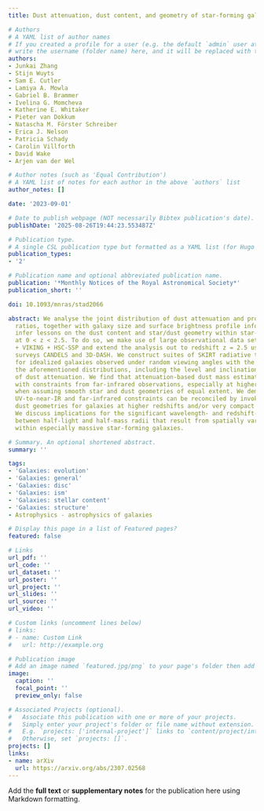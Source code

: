 ```yaml
---
title: Dust attenuation, dust content, and geometry of star-forming galaxies

# Authors
# A YAML list of author names
# If you created a profile for a user (e.g. the default `admin` user at `content/authors/admin/`), 
# write the username (folder name) here, and it will be replaced with their full name and linked to their profile.
authors:
- Junkai Zhang
- Stijn Wuyts
- Sam E. Cutler
- Lamiya A. Mowla
- Gabriel B. Brammer
- Ivelina G. Momcheva
- Katherine E. Whitaker
- Pieter van Dokkum
- Natascha M. Förster Schreiber
- Erica J. Nelson
- Patricia Schady
- Carolin Villforth
- David Wake
- Arjen van der Wel

# Author notes (such as 'Equal Contribution')
# A YAML list of notes for each author in the above `authors` list
author_notes: []

date: '2023-09-01'

# Date to publish webpage (NOT necessarily Bibtex publication's date).
publishDate: '2025-08-26T19:44:23.553487Z'

# Publication type.
# A single CSL publication type but formatted as a YAML list (for Hugo requirements).
publication_types:
- '2'

# Publication name and optional abbreviated publication name.
publication: '*Monthly Notices of the Royal Astronomical Society*'
publication_short: ''

doi: 10.1093/mnras/stad2066

abstract: We analyse the joint distribution of dust attenuation and projected axis
  ratios, together with galaxy size and surface brightness profile information, to
  infer lessons on the dust content and star/dust geometry within star-forming galaxies
  at 0 < z < 2.5. To do so, we make use of large observational data sets from KiDS
  + VIKING + HSC-SSP and extend the analysis out to redshift z = 2.5 using the HST
  surveys CANDELS and 3D-DASH. We construct suites of SKIRT radiative transfer models
  for idealized galaxies observed under random viewing angles with the aim of reproducing
  the aforementioned distributions, including the level and inclination dependence
  of dust attenuation. We find that attenuation-based dust mass estimates are at odds
  with constraints from far-infrared observations, especially at higher redshifts,
  when assuming smooth star and dust geometries of equal extent. We demonstrate that
  UV-to-near-IR and far-infrared constraints can be reconciled by invoking clumpier
  dust geometries for galaxies at higher redshifts and/or very compact dust cores.
  We discuss implications for the significant wavelength- and redshift-dependent differences
  between half-light and half-mass radii that result from spatially varying dust columns
  within especially massive star-forming galaxies.

# Summary. An optional shortened abstract.
summary: ''

tags:
- 'Galaxies: evolution'
- 'Galaxies: general'
- 'Galaxies: disc'
- 'Galaxies: ism'
- 'Galaxies: stellar content'
- 'Galaxies: structure'
- Astrophysics - astrophysics of galaxies

# Display this page in a list of Featured pages?
featured: false

# Links
url_pdf: ''
url_code: ''
url_dataset: ''
url_poster: ''
url_project: ''
url_slides: ''
url_source: ''
url_video: ''

# Custom links (uncomment lines below)
# links:
# - name: Custom Link
#   url: http://example.org

# Publication image
# Add an image named `featured.jpg/png` to your page's folder then add a caption below.
image:
  caption: ''
  focal_point: ''
  preview_only: false

# Associated Projects (optional).
#   Associate this publication with one or more of your projects.
#   Simply enter your project's folder or file name without extension.
#   E.g. `projects: ['internal-project']` links to `content/project/internal-project/index.md`.
#   Otherwise, set `projects: []`.
projects: []
links:
- name: arXiv
  url: https://arxiv.org/abs/2307.02568
---
```


Add the **full text** or **supplementary notes** for the publication here using Markdown formatting.
